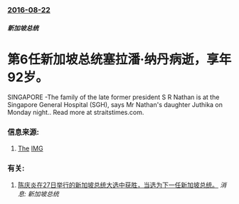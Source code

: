 ### [2016-08-22](/news/2016/08/22/index.md)

##### 新加坡总统
# 第6任新加坡总统塞拉潘·纳丹病逝，享年92岁。 

SINGAPORE -The family of the late former president S R Nathan is at the Singapore General Hospital (SGH), says Mr Nathan's daughter Juthika on Monday night.. Read more at straitstimes.com.


### 信息来源:

1. [The](http://www.straitstimes.com/singapore/ministers-and-friends-visit-sgh-to-pay-their-respects-to-the-late-s-r-nathan) [IMG](https://www.straitstimes.com/sites/default/files/styles/x_large/public/articles/2016/08/22/nathan4-160822.jpg?itok=1ZyucQlc)

### 有关:

1. [ 陈庆炎在27日举行的新加坡总统大选中获胜，当选为下一任新加坡总统。](/zh/news/2011/08/28/陈庆炎在27日举行的新加坡总统大选中获胜-当选为下一任新加坡总统.md) _消息: 新加坡总统_
